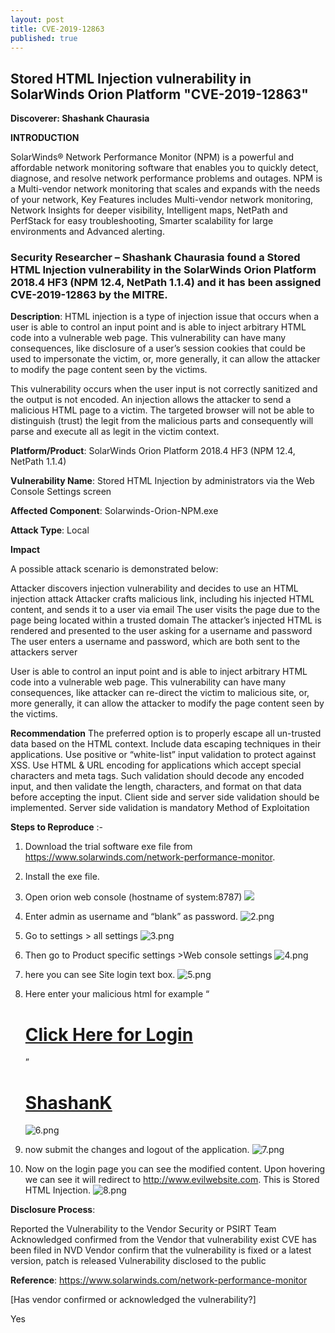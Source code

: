 ```yaml
---
layout: post
title: CVE-2019-12863
published: true
---
```

##  Stored HTML Injection vulnerability in SolarWinds Orion Platform "CVE-2019-12863"

**Discoverer: Shashank Chaurasia**

**INTRODUCTION**

SolarWinds® Network Performance Monitor (NPM) is a powerful and affordable network monitoring software that enables you to quickly detect, diagnose, and resolve network performance problems and outages. NPM is a Multi-vendor network monitoring that scales and expands with the needs of your network, Key Features includes  Multi-vendor network monitoring, Network Insights for deeper visibility, Intelligent maps, NetPath and PerfStack for easy troubleshooting, Smarter scalability for large environments and Advanced alerting.

### Security Researcher – Shashank Chaurasia found a Stored HTML Injection vulnerability in the SolarWinds Orion Platform 2018.4 HF3 (NPM 12.4, NetPath 1.1.4) and it has been assigned CVE-2019-12863 by the MITRE.


**Description**: HTML injection is a type of injection issue that occurs when a user is able to control an input point and is able to inject arbitrary HTML code into a vulnerable web page. This vulnerability can have many consequences, like disclosure of a user’s session cookies that could be used to impersonate the victim, or, more generally, it can allow the attacker to modify the page content seen by the victims.

This vulnerability occurs when the user input is not correctly sanitized and the output is not encoded. An injection allows the attacker to send a malicious HTML page to a victim. The targeted browser will not be able to distinguish (trust) the legit from the malicious parts and consequently will parse and execute all as legit in the victim context.

**Platform/Product**: SolarWinds Orion Platform 2018.4 HF3 (NPM 12.4, NetPath 1.1.4)

**Vulnerability Name**: Stored HTML Injection by administrators via the Web Console Settings screen

**Affected Component**: Solarwinds-Orion-NPM.exe

**Attack Type**: Local

**Impact**

A possible attack scenario is demonstrated below:

Attacker discovers injection vulnerability and decides to use an HTML injection attack
Attacker crafts malicious link, including his injected HTML content, and sends it to a user via email
The user visits the page due to the page being located within a trusted domain
The attacker’s injected HTML is rendered and presented to the user asking for a username and password
The user enters a username and password, which are both sent to the attackers server

User is able to control an input point and is able to inject arbitrary HTML code into a vulnerable web page. This vulnerability can have many consequences, like attacker can re-direct the victim to malicious site, or, more generally, it can allow the attacker to modify the page content seen by the victims.

**Recommendation**
The preferred option is to properly escape all un-trusted data based on the HTML context. Include data escaping techniques in their applications.
Use positive or “white-list” input validation to protect against XSS.
Use HTML & URL encoding for applications which accept special characters and meta tags. Such validation should decode any encoded input, and then validate the length, characters, and format on that data before accepting the input.
Client side and server side validation should be implemented. Server side validation is mandatory
Method of Exploitation

**Steps to Reproduce** :-

1) Download the trial software exe file from https://www.solarwinds.com/network-performance-monitor.

2) Install the exe file.

3) Open orion web console (hostname of system:8787)
![]({{site.baseurl}}/https://github.com/ShashankChaurasia/ShashankChaurasia.github.io/blob/08baaf205f76dac19be23177951efca5f8e63668/Assets/Images/1.png)

4) Enter admin as username and “blank” as password.
![2.png]({{site.baseurl}}/_posts/2.png)

 5) Go to settings > all settings
 ![3.png]({{site.baseurl}}/_posts/3.png)

6) Then go to Product specific settings >Web console settings
![4.png]({{site.baseurl}}/_posts/4.png)

 7) here you can see Site login text box.
![5.png]({{site.baseurl}}/_posts/5.png)

 8) Here enter your malicious html for example “<h1><a href=”http://www.evilwebsite.com“>Click Here for Login</a></h1>”  <h1><a href=”http://www.evilwebsite.com”>ShashanK</a></h1>
 ![6.png]({{site.baseurl}}/_posts/6.png)

 9) now submit the changes and logout of the application.
 ![7.png]({{site.baseurl}}/_posts/7.png)

10) Now on the login page you can see the modified content. Upon hovering we can see it will redirect to http://www.evilwebsite.com. This is Stored HTML Injection.
![8.png]({{site.baseurl}}/_posts/8.png)

**Disclosure Process**:

Reported the Vulnerability to the Vendor Security or PSIRT Team
Acknowledged confirmed from the Vendor that vulnerability exist
CVE has been filed in NVD
Vendor confirm that the vulnerability is fixed or a latest version, patch is released
Vulnerability disclosed to the public
 

**Reference**: https://www.solarwinds.com/network-performance-monitor  


[Has vendor confirmed or acknowledged the vulnerability?]

Yes
